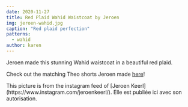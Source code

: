 ```yaml
---
date: 2020-11-27
title: Red Plaid Wahid Waistcoat by Jeroen
img: jeroen-wahid.jpg
caption: "Red plaid perfection"
patterns:
  - wahid
author: karen
---
```


Jeroen made this stunning Wahid waistcoat in a beautiful red plaid.

Check out the matching Theo shorts Jeroen made [here](https://freesewing.org/showcase/theo-jeroen/)!

<Note>
This picture is from the instagram feed of [Jeroen Keerl](https://www.instagram.com/jeroenkeerl/). Elle est publiée ici avec son autorisation.
</Note>
